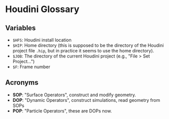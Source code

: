 # Houdini Glossary

## Variables

- `$HFS`: Houdini install location
- `$HIP`: Home directory (this is supposed to be the directory of the Houdini project file `.hip`, but in practice it seems to use the home directory).
- `$JOB`: The directory of the current Houdini project (e.g., "File > Set Project...")
- `$F`: Frame number

## Acronyms

- **SOP**: "Surface Operators", construct and modify geometry.
- **DOP**: "Dynamic Operators", construct simulations, read geometry from SOPs
- **POP**: "Particle Operators", these are DOPs now.